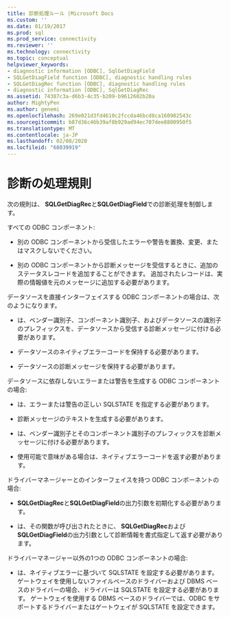 ```yaml
---
title: 診断処理ルール |Microsoft Docs
ms.custom: ''
ms.date: 01/19/2017
ms.prod: sql
ms.prod_service: connectivity
ms.reviewer: ''
ms.technology: connectivity
ms.topic: conceptual
helpviewer_keywords:
- diagnostic information [ODBC], SqlGetDiagField
- SQLGetDiagField function [ODBC], diagnostic handling rules
- SQLGetDiagRec function [ODBC], diagnostic handling rules
- diagnostic information [ODBC], SqlGetDiagRec
ms.assetid: 74387c3a-d6b3-4c35-b209-b9612602b20a
author: MightyPen
ms.author: genemi
ms.openlocfilehash: 269e021d3fd4610c2fccda46bcd8ca160982543c
ms.sourcegitcommit: b87d36c46b39af8b929ad94ec707dee8800950f5
ms.translationtype: MT
ms.contentlocale: ja-JP
ms.lasthandoff: 02/08/2020
ms.locfileid: "68039919"
---
```

# <a name="diagnostic-handling-rules"></a>診断の処理規則
次の規則は、 **SQLGetDiagRec**と**SQLGetDiagField**での診断処理を制御します。  
  
 すべての ODBC コンポーネント:  
  
-   別の ODBC コンポーネントから受信したエラーや警告を置換、変更、またはマスクしないでください。  
  
-   別の ODBC コンポーネントから診断メッセージを受信するときに、追加のステータスレコードを追加することができます。 追加されたレコードは、実際の情報値を元のメッセージに追加する必要があります。  
  
 データソースを直接インターフェイスする ODBC コンポーネントの場合は、次のようになります。  
  
-   は、ベンダー識別子、コンポーネント識別子、およびデータソースの識別子のプレフィックスを、データソースから受信する診断メッセージに付ける必要があります。  
  
-   データソースのネイティブエラーコードを保持する必要があります。  
  
-   データソースの診断メッセージを保持する必要があります。  
  
 データソースに依存しないエラーまたは警告を生成する ODBC コンポーネントの場合:  
  
-   は、エラーまたは警告の正しい SQLSTATE を指定する必要があります。  
  
-   診断メッセージのテキストを生成する必要があります。  
  
-   は、ベンダー識別子とそのコンポーネント識別子のプレフィックスを診断メッセージに付ける必要があります。  
  
-   使用可能で意味がある場合は、ネイティブエラーコードを返す必要があります。  
  
 ドライバーマネージャーとのインターフェイスを持つ ODBC コンポーネントの場合:  
  
-   **SQLGetDiagRec**と**SQLGetDiagField**の出力引数を初期化する必要があります。  
  
-   は、その関数が呼び出されたときに、 **SQLGetDiagRec**および**SQLGetDiagField**の出力引数として診断情報を書式指定して返す必要があります。  
  
 ドライバーマネージャー以外の1つの ODBC コンポーネントの場合:  
  
-   は、ネイティブエラーに基づいて SQLSTATE を設定する必要があります。 ゲートウェイを使用しないファイルベースのドライバーおよび DBMS ベースのドライバーの場合、ドライバーは SQLSTATE を設定する必要があります。 ゲートウェイを使用する DBMS ベースのドライバーでは、ODBC をサポートするドライバーまたはゲートウェイが SQLSTATE を設定できます。
